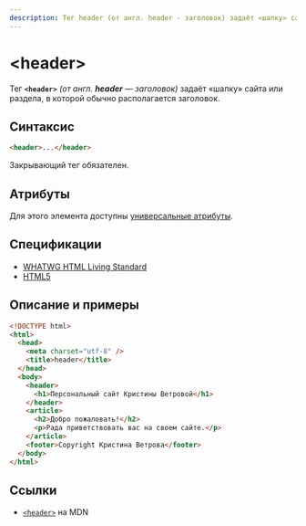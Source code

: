 ```yaml
---
description: Тег header (от англ. header - заголовок) задаёт «шапку» сайта или раздела, в которой обычно располагается заголовок
---
```


# &lt;header&gt;

Тег **`<header>`** _(от англ. **header** — заголовок)_ задаёт «шапку» сайта или раздела, в которой обычно располагается заголовок.

## Синтаксис

```html
<header>...</header>
```

Закрывающий тег обязателен.

## Атрибуты

Для этого элемента доступны [универсальные атрибуты](uni-attr.md).

## Спецификации

- [WHATWG HTML Living Standard](https://html.spec.whatwg.org/multipage/semantics.html#the-header-element)
- [HTML5](http://www.w3.org/TR/html5/sections.html#the-header-element)

## Описание и примеры

```html
<!DOCTYPE html>
<html>
  <head>
    <meta charset="utf-8" />
    <title>header</title>
  </head>
  <body>
    <header>
      <h1>Персональный сайт Кристины Ветровой</h1>
    </header>
    <article>
      <h2>Добро пожаловать!</h2>
      <p>Рада приветствовать вас на своем сайте.</p>
    </article>
    <footer>Copyright Кристина Ветрова</footer>
  </body>
</html>
```

## Ссылки

- [`<header>`](https://developer.mozilla.org/ru/docs/Web/HTML/Element/header) на MDN
